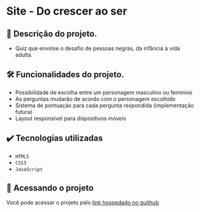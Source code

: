 <h1>Site - Do crescer ao ser</h1>

## :pushpin: Descrição do projeto.
- Quiz que envolve o desafio de pessoas negras, da infância à vida adulta.
  
## 🛠️ Funcionalidades do projeto.
- Possibilidade de escolha entre um personagem masculino ou feminino
- As perguntas mudarão de acordo com o personagem escolhido
- Sistema de pontuação para cada pergunta respondida (implementação futura)
- Layout responsível para dispositivos móveis

## ✔️ Tecnologias utilizadas

- ``HTML5``
- ``CSS3``
- ``JavaScript``

## 📁 Acessando o projeto
Você pode acessar o projeto pelo [link hospedado no guithub](https://lucaspaulo001.github.io/From-Growing-to-Being/)
